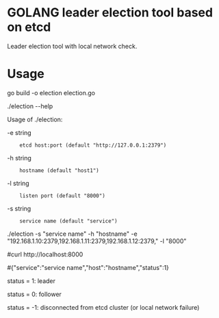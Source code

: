 # GOLANG leader election tool based on etcd
Leader election tool with local network check.

# Usage
go build -o election election.go

./election --help

Usage of ./election:

  -e string
  
        etcd host:port (default "http://127.0.0.1:2379")
        
  -h string
  
        hostname (default "host1")
        
  -l string
  
        listen port (default "8000")
        
  -s string
  
        service name (default "service")

./election -s "service name" -h "hostname" -e "192.168.1.10:2379,192.168.1.11:2379,192.168.1.12:2379," -l "8000"

#curl http://localhost:8000

#{"service":"service name","host":"hostname","status":1}

status = 1: leader

status = 0: follower

status = -1: disconnected from etcd cluster (or local network failure)
